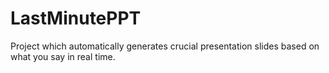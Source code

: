 # LastMinutePPT
Project which automatically generates crucial presentation slides based on what you say in real time.

